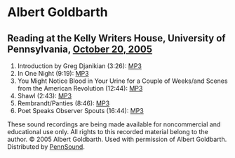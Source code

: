 Albert Goldbarth
================

Reading at the Kelly Writers House, University of Pennsylvania, [October 20, 2005](http://www.writing.upenn.edu/~wh/calendar/1005.html#20)
------------------------------------------------------------------------------------------------------------------------------------------

1.  Introduction by Greg Djanikian (3:26): [MP3](http://media.sas.upenn.edu/pennsound/authors/Goldbarth/Goldbarth-Albert_01_Introduction_UPenn_10-20-05.mp3)
2.  In One Night (9:19): [MP3](http://media.sas.upenn.edu/pennsound/authors/Goldbarth/Goldbarth-Albert_02_In-One-Night_UPenn_10-20-05.mp3)
3.  You Might Notice Blood in Your Urine for a Couple of Weeks/and Scenes from the American Revolution (12:44): [MP3](http://media.sas.upenn.edu/pennsound/authors/Goldbarth/Goldbarth-Albert_03_You-Might-Notice-Blood_UPenn_10-20-05.mp3)
4.  Shawl (2:43): [MP3](http://media.sas.upenn.edu/pennsound/authors/Goldbarth/Goldbarth-Albert_04_Shawl_UPenn_10-20-05.mp3)
5.  Rembrandt/Panties (8:46): [MP3](http://media.sas.upenn.edu/pennsound/authors/Goldbarth/Goldbarth-Albert_05_Rembrandt_UPenn_10-20-05.mp3)
6.  Poet Speaks Observer Spouts (16:44): [MP3](http://media.sas.upenn.edu/pennsound/authors/Goldbarth/Goldbarth-Albert_06_Poet-Spouts-Observer-Thoughts_UPenn_10-20-05.mp3)

These sound recordings are being made available for noncommercial and educational use only.
All rights to this recorded material belong to the author. © 2005 Albert Goldbarth.
Used with permission of Albert Goldbarth. Distributed by [PennSound](http://writing.upenn.edu/pennsound/index.html).
